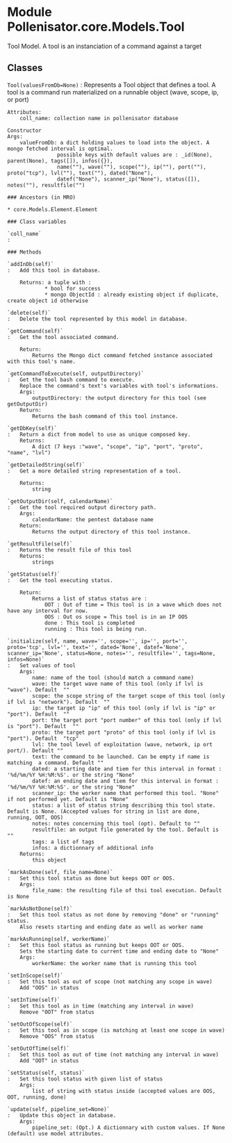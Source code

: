 Module Pollenisator.core.Models.Tool
====================================
Tool Model. A tool is an instanciation of a command against a target

Classes
-------

`Tool(valuesFromDb=None)`
:   Represents a Tool object that defines a tool. A tool is a command run materialized on a runnable object (wave, scope, ip, or port)
    
    Attributes:
        coll_name: collection name in pollenisator database
    
    Constructor
    Args:
        valueFromDb: a dict holding values to load into the object. A mongo fetched interval is optimal.
                    possible keys with default values are : _id(None), parent(None), tags([]), infos({}),
                    name(""), wave(""), scope(""), ip(""), port(""), proto("tcp"), lvl(""), text(""), dated("None"),
                    datef("None"), scanner_ip("None"), status([]), notes(""), resultfile("")

    ### Ancestors (in MRO)

    * core.Models.Element.Element

    ### Class variables

    `coll_name`
    :

    ### Methods

    `addInDb(self)`
    :   Add this tool in database.
        
        Returns: a tuple with :
                * bool for success
                * mongo ObjectId : already existing object if duplicate, create object id otherwise

    `delete(self)`
    :   Delete the tool represented by this model in database.

    `getCommand(self)`
    :   Get the tool associated command.
        
        Return:
            Returns the Mongo dict command fetched instance associated with this tool's name.

    `getCommandToExecute(self, outputDirectory)`
    :   Get the tool bash command to execute.
        Replace the command's text's variables with tool's informations.
        Args:
            outputDirectory: the output directory for this tool (see getOutputDir)
        Return:
            Returns the bash command of this tool instance.

    `getDbKey(self)`
    :   Return a dict from model to use as unique composed key.
        Returns:
            A dict (7 keys :"wave", "scope", "ip", "port", "proto", "name", "lvl")

    `getDetailedString(self)`
    :   Get a more detailed string representation of a tool.
        
        Returns:
            string

    `getOutputDir(self, calendarName)`
    :   Get the tool required output directory path.
        Args:
            calendarName: the pentest database name
        Return:
            Returns the output directory of this tool instance.

    `getResultFile(self)`
    :   Returns the result file of this tool
        Returns:
            strings

    `getStatus(self)`
    :   Get the tool executing status.
        
        Return:
            Returns a list of status status are :
                OOT : Out of time = This tool is in a wave which does not have any interval for now.
                OOS : Out os scope = This tool is in an IP OOS
                done : This tool is completed
                running : This tool is being run.

    `initialize(self, name, wave='', scope='', ip='', port='', proto='tcp', lvl='', text='', dated='None', datef='None', scanner_ip='None', status=None, notes='', resultfile='', tags=None, infos=None)`
    :   Set values of tool
        Args:
            name: name of the tool (should match a command name)
            wave: the target wave name of this tool (only if lvl is "wave"). Default  ""
            scope: the scope string of the target scope of this tool (only if lvl is "network"). Default  ""
            ip: the target ip "ip" of this tool (only if lvl is "ip" or "port"). Default  ""
            port: the target port "port number" of this tool (only if lvl is "port"). Default  ""
            proto: the target port "proto" of this tool (only if lvl is "port"). Default  "tcp"
            lvl: the tool level of exploitation (wave, network, ip ort port/). Default ""
            text: the command to be launched. Can be empty if name is matching  a command. Default ""
            dated: a starting date and tiem for this interval in format : '%d/%m/%Y %H:%M:%S'. or the string "None"
            datef: an ending date and tiem for this interval in format : '%d/%m/%Y %H:%M:%S'. or the string "None"
            scanner_ip: the worker name that performed this tool. "None" if not performed yet. Default is "None"
            status: a list of status string describing this tool state. Default is None. (Accepted values for string in list are done, running, OOT, OOS)
            notes: notes concerning this tool (opt). Default to ""
            resultfile: an output file generated by the tool. Default is ""
            tags: a list of tags
            infos: a dictionnary of additional info
        Returns:
            this object

    `markAsDone(self, file_name=None)`
    :   Set this tool status as done but keeps OOT or OOS.
        Args:
            file_name: the resulting file of thsi tool execution. Default is None

    `markAsNotDone(self)`
    :   Set this tool status as not done by removing "done" or "running" status.
        Also resets starting and ending date as well as worker name

    `markAsRunning(self, workerName)`
    :   Set this tool status as running but keeps OOT or OOS.
        Sets the starting date to current time and ending date to "None"
        Args:
            workerName: the worker name that is running this tool

    `setInScope(self)`
    :   Set this tool as out of scope (not matching any scope in wave)
        Add "OOS" in status

    `setInTime(self)`
    :   Set this tool as in time (matching any interval in wave)
        Remove "OOT" from status

    `setOutOfScope(self)`
    :   Set this tool as in scope (is matching at least one scope in wave)
        Remove "OOS" from status

    `setOutOfTime(self)`
    :   Set this tool as out of time (not matching any interval in wave)
        Add "OOT" in status

    `setStatus(self, status)`
    :   Set this tool status with given list of status
        Args:
            list of string with status inside (accepted values are OOS, OOT, running, done)

    `update(self, pipeline_set=None)`
    :   Update this object in database.
        Args:
            pipeline_set: (Opt.) A dictionnary with custom values. If None (default) use model attributes.
